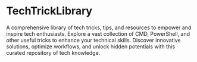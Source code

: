# TechTrickLibrary
A comprehensive library of tech tricks, tips, and resources to empower and inspire tech enthusiasts. Explore a vast collection of CMD, PowerShell, and other useful tricks to enhance your technical skills. Discover innovative solutions, optimize workflows, and unlock hidden potentials with this curated repository of tech knowledge.
